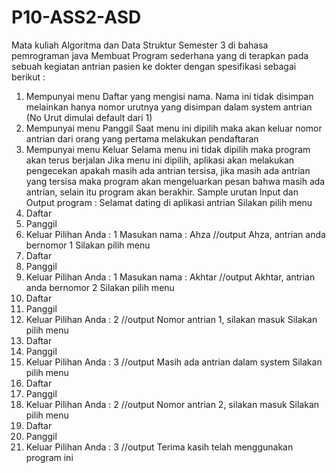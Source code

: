 # P10-ASS2-ASD
Mata kuliah Algoritma dan Data Struktur Semester 3 di bahasa pemrograman java
Membuat Program sederhana yang di terapkan pada sebuah kegiatan antrian pasien ke dokter
dengan spesifikasi sebagai berikut : 

1. Mempunyai menu Daftar yang mengisi nama.
Nama ini tidak disimpan melainkan hanya nomor urutnya yang disimpan dalam 
system antrian (No Urut dimulai default dari 1)
2. Mempunyai menu Panggil
Saat menu ini dipilih maka akan keluar nomor antrian dari orang yang pertama 
melakukan pendaftaran
3. Mempunyai menu Keluar
Selama menu ini tidak dipilih maka program akan terus berjalan
Jika menu ini dipilih, aplikasi akan melakukan pengecekan apakah masih ada 
antrian tersisa, jika masih ada antrian yang tersisa maka program akan 
mengeluarkan pesan bahwa masih ada antrian, selain itu program akan berakhir.
Sample urutan Input dan Output program :
Selamat dating di aplikasi antrian
Silakan pilih menu 
1. Daftar
2. Panggil
3. Keluar
Pilihan Anda : 1
Masukan nama : Ahza
//output
Ahza, antrian anda bernomor 1
Silakan pilih menu 
1. Daftar
2. Panggil
3. Keluar
Pilihan Anda : 1
Masukan nama : Akhtar
//output
Akhtar, antrian anda bernomor 2
Silakan pilih menu 
1. Daftar
2. Panggil
3. Keluar
Pilihan Anda : 2
//output
Nomor antrian 1, silakan masuk
Silakan pilih menu 
1. Daftar
2. Panggil
3. Keluar
Pilihan Anda : 3
//output
Masih ada antrian dalam system
Silakan pilih menu 
1. Daftar
2. Panggil
3. Keluar
Pilihan Anda : 2
//output
Nomor antrian 2, silakan masuk
Silakan pilih menu 
1. Daftar
2. Panggil
3. Keluar
Pilihan Anda : 3
//output
Terima kasih telah menggunakan program ini

